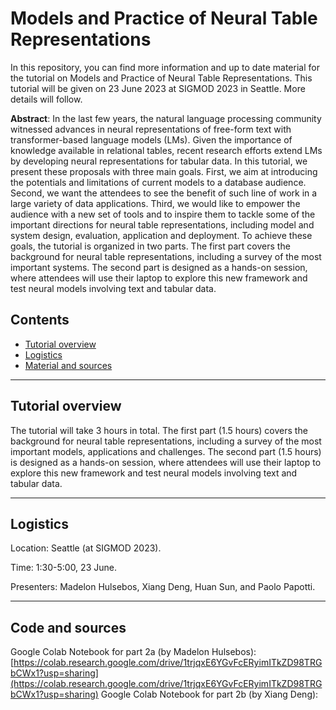 # Models and Practice of Neural Table Representations

In this repository, you can find more information and up to date material for the tutorial on Models and Practice of Neural Table Representations. This tutorial will be given on 23 June 2023 at SIGMOD 2023 in Seattle. More details will follow.

**Abstract**: In the last few years, the natural language processing community
witnessed advances in neural representations of free-form text with
transformer-based language models (LMs). Given the importance
of knowledge available in relational tables, recent research efforts
extend LMs by developing neural representations for tabular data.
In this tutorial, we present these proposals with three main goals.
First, we aim at introducing the potentials and limitations of current
models to a database audience. Second, we want the attendees
to see the benefit of such line of work in a large variety of data
applications. Third, we would like to empower the audience with a
new set of tools and to inspire them to tackle some of the important
directions for neural table representations, including model and
system design, evaluation, application and deployment. To achieve
these goals, the tutorial is organized in two parts. The first part
covers the background for neural table representations, including a
survey of the most important systems. The second part is designed
as a hands-on session, where attendees will use their laptop to
explore this new framework and test neural models involving text
and tabular data.


## Contents
- [Tutorial overview](#tutorial-overview)
- [Logistics](#logistics)
- [Material and sources](#code-and-sources)

---

## Tutorial overview
The tutorial will take 3 hours in total. The first part (1.5 hours)
covers the background for neural table representations, including a
survey of the most important models, applications and challenges.
The second part (1.5 hours) is designed as a hands-on session,
where attendees will use their laptop to explore this new framework and
test neural models involving text and tabular data.


---

## Logistics

Location: Seattle (at SIGMOD 2023).

Time: 1:30-5:00, 23 June.

Presenters: Madelon Hulsebos, Xiang Deng, Huan Sun, and Paolo Papotti.

---

## Code and sources

Google Colab Notebook for part 2a (by Madelon Hulsebos): [https://colab.research.google.com/drive/1trjqxE6YGvFcERyimITkZD98TRGbCWx1?usp=sharing](https://colab.research.google.com/drive/1trjqxE6YGvFcERyimITkZD98TRGbCWx1?usp=sharing)
Google Colab Notebook for part 2b (by Xiang Deng): 